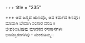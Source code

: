 +++
title = "335"

+++
ಆವ ಜನ್ಮದ ಋಣವೊ, ಆವ ಕರ್ಮದ ಕಣವೊ।  
ಮಾವಾಗಿ ಬೇವಾಗಿ ಸಂಸಾರ ವನದಿ॥  
ಜೀವಕೀಂಟಿಪುವು ಮಾದಕದ ರಸಪಾನಗಳ।  
ಭಾವಜ್ವರಂಗಳವು - ಮಂಕುತಿಮ್ಮ॥  
